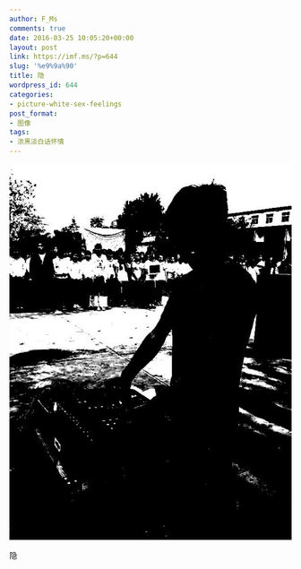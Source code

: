 ```yaml
---
author: F_Ms
comments: true
date: 2016-03-25 10:05:20+00:00
layout: post
link: https://imf.ms/?p=644
slug: '%e9%9a%90'
title: 隐
wordpress_id: 644
categories:
- picture-white-sex-feelings
post_format:
- 图像
tags:
- 浓黑淡白话怀情
---
```


![黑白-色情怀_F_Ms-调音-运动会-中专[已处理]](/img/post/wp/2016/03/黑白-色情怀_F_Ms-调音-运动会-中专已处理.jpg)


隐
